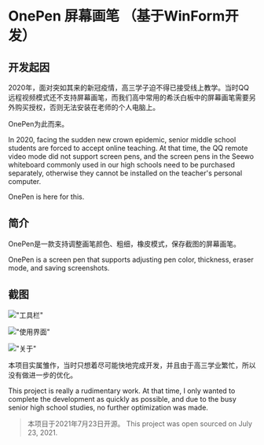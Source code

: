 ﻿# OnePen 屏幕画笔 （基于WinForm开发）

## 开发起因
2020年，面对突如其来的新冠疫情，高三学子迫不得已接受线上教学。当时QQ远程视频模式还不支持屏幕画笔，而我们高中常用的希沃白板中的屏幕画笔需要另外购买授权，否则无法安装在老师的个人电脑上。

OnePen为此而来。


In 2020, facing the sudden new crown epidemic, senior middle school students are forced to accept online teaching. At that time, the QQ remote video mode did not support screen pens, and the screen pens in the Seewo whiteboard commonly used in our high schools need to be purchased separately, otherwise they cannot be installed on the teacher's personal computer.

OnePen is here for this.

## 简介

OnePen是一款支持调整画笔颜色、粗细，橡皮模式，保存截图的屏幕画笔。

OnePen is a screen pen that supports adjusting pen color, thickness, eraser mode, and saving screenshots.

## 截图

!["工具栏"](https://vkceyugu.cdn.bspapp.com/VKCEYUGU-5604e06a-ef72-4a2d-acd6-f2c5fccd5684/ab2ef646-8a0d-46a9-8396-4cb016c16430.png)

!["使用界面"](https://vkceyugu.cdn.bspapp.com/VKCEYUGU-5604e06a-ef72-4a2d-acd6-f2c5fccd5684/e868d321-683e-41fc-a7ca-267f78e7b9a4.png)

!["关于"](https://vkceyugu.cdn.bspapp.com/VKCEYUGU-5604e06a-ef72-4a2d-acd6-f2c5fccd5684/41920ed3-3105-4d0d-9872-feff96aff882.png)

本项目实属雏作，当时只想着尽可能快地完成开发，并且由于高三学业繁忙，所以没有做进一步的优化。

This project is really a rudimentary work. At that time, I only wanted to complete the development as quickly as possible, and due to the busy senior high school studies, no further optimization was made.

> 本项目于2021年7月23日开源。
> This project was open sourced on July 23, 2021. 
